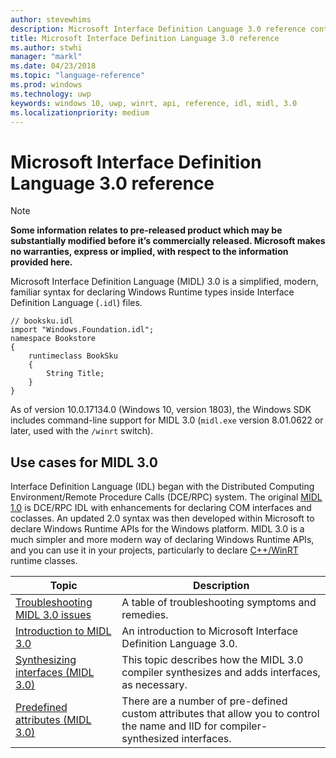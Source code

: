 ```yaml
---
author: stevewhims
description: Microsoft Interface Definition Language 3.0 reference content.
title: Microsoft Interface Definition Language 3.0 reference
ms.author: stwhi
manager: "markl"
ms.date: 04/23/2018
ms.topic: "language-reference"
ms.prod: windows
ms.technology: uwp
keywords: windows 10, uwp, winrt, api, reference, idl, midl, 3.0
ms.localizationpriority: medium
---
```


# Microsoft Interface Definition Language 3.0 reference
> [!NOTE]
> **Some information relates to pre-released product which may be substantially modified before it’s commercially released. Microsoft makes no warranties, express or implied, with respect to the information provided here.**

Microsoft Interface Definition Language (MIDL) 3.0 is a simplified, modern, familiar syntax for declaring Windows Runtime types inside Interface Definition Language (`.idl`) files.

```idl
// booksku.idl
import "Windows.Foundation.idl";
namespace Bookstore
{
	runtimeclass BookSku
	{
		String Title;
	}
}
```

As of version 10.0.17134.0 (Windows 10, version 1803), the Windows SDK includes command-line support for MIDL 3.0 (`midl.exe` version 8.01.0622 or later, used with the `/winrt` switch).

## Use cases for MIDL 3.0
Interface Definition Language (IDL) began with the Distributed Computing Environment/Remote Procedure Calls (DCE/RPC) system. The original [MIDL 1.0](https://msdn.microsoft.com/library/windows/desktop/aa367091) is DCE/RPC IDL with enhancements for declaring COM interfaces and coclasses. An updated 2.0 syntax was then developed within Microsoft to declare Windows Runtime APIs for the Windows platform. MIDL 3.0 is a much simpler and more modern way of declaring Windows Runtime APIs, and you can use it in your projects, particularly to declare [C++/WinRT](/windows/uwp/cpp-and-winrt-apis/index) runtime classes.

| Topic | Description |
| - | - |
| [Troubleshooting MIDL 3.0 issues](troubleshooting.md) | A table of troubleshooting symptoms and remedies. |
| [Introduction to MIDL 3.0](intro.md) | An introduction to Microsoft Interface Definition Language 3.0. |
| [Synthesizing interfaces (MIDL 3.0)](synthesizing-interfaces.md) | This topic describes how the MIDL 3.0 compiler synthesizes and adds interfaces, as necessary. |
| [Predefined attributes (MIDL 3.0)](predefined-attributes.md) | There are a number of pre-defined custom attributes that allow you to control the name and IID for compiler-synthesized interfaces. |
